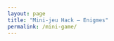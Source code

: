 ```yaml
---
layout: page
title: "Mini-jeu Hack — Enigmes"
permalink: /mini-game/
---
```

<!DOCTYPE html>
<html lang="fr">
<head>
    <meta charset="UTF-8">
    <meta name="viewport" content="width=device-width, initial-scale=1.0">
    <title>ROBCO INDUSTRIES UNIFIED OPERATING SYSTEM</title>
    <style>
        * {
            margin: 0;
            padding: 0;
            box-sizing: border-box;
        }

        body {
            font-family: 'VT323', 'Courier New', monospace;
            background: #000;
            color: #33ff33;
            overflow-x: hidden;
            user-select: none;
        }

        .crt {
            animation: flicker 0.15s infinite;
        }

        @keyframes flicker {
            0% { opacity: 0.97; }
            50% { opacity: 1; }
            100% { opacity: 0.97; }
        }

        .scanline {
            position: fixed;
            top: 0;
            left: 0;
            width: 100%;
            height: 100%;
            background: linear-gradient(
                to bottom,
                transparent 50%,
                rgba(0, 0, 0, 0.3) 51%
            );
            background-size: 100% 4px;
            pointer-events: none;
            z-index: 1000;
        }

        .terminal {
            padding: 20px;
            font-size: 18px;
            letter-spacing: 1px;
            line-height: 1.4;
            text-shadow: 0 0 5px #33ff33;
        }

        .header {
            border-bottom: 2px solid #33ff33;
            padding-bottom: 10px;
            margin-bottom: 20px;
            display: flex;
            justify-content: space-between;
            align-items: center;
        }

        .title {
            font-size: 16px;
            margin-bottom: 5px;
        }

        .hack-button {
            padding: 5px 15px;
            border: 2px solid #33ff33;
            background: transparent;
            color: #33ff33;
            font-family: inherit;
            font-size: 16px;
            cursor: pointer;
            transition: all 0.2s;
            text-shadow: 0 0 5px #33ff33;
        }

        .hack-button:hover {
            background: #33ff33;
            color: #000;
            text-shadow: none;
        }

        .game-screen {
            max-width: 900px;
            margin: 0 auto;
        }

        .hidden {
            display: none;
        }

        .prompt-line {
            margin: 10px 0;
        }

        .modal {
            position: fixed;
            top: 0;
            left: 0;
            width: 100%;
            height: 100%;
            background: rgba(0, 0, 0, 0.95);
            display: flex;
            justify-content: center;
            align-items: center;
            z-index: 2000;
        }

        .modal-content {
            background: #000;
            border: 3px solid #33ff33;
            padding: 30px;
            max-width: 500px;
            width: 90%;
            box-shadow: 0 0 30px rgba(51, 255, 51, 0.5);
        }

        .modal-title {
            font-size: 22px;
            margin-bottom: 20px;
            text-align: center;
            color: #ffff33;
        }

        .input-line {
            display: flex;
            align-items: center;
            margin: 20px 0;
        }

        .input-prefix {
            margin-right: 10px;
        }

        input {
            background: transparent;
            border: none;
            color: #33ff33;
            font-family: inherit;
            font-size: 18px;
            outline: none;
            flex: 1;
            caret-color: #33ff33;
            text-shadow: 0 0 5px #33ff33;
            border-bottom: 2px solid #33ff33;
            padding: 5px;
        }

        .modal-buttons {
            display: flex;
            gap: 10px;
            margin-top: 20px;
        }

        .button {
            flex: 1;
            padding: 10px 20px;
            border: 2px solid #33ff33;
            background: transparent;
            color: #33ff33;
            font-family: inherit;
            font-size: 16px;
            cursor: pointer;
            transition: all 0.2s;
            text-align: center;
        }

        .button:hover {
            background: #33ff33;
            color: #000;
        }

        .button.cancel {
            border-color: #ff3333;
            color: #ff3333;
        }

        .button.cancel:hover {
            background: #ff3333;
            color: #000;
        }

        .cursor {
            display: inline-block;
            width: 10px;
            height: 20px;
            background: #33ff33;
            animation: blink 1s infinite;
        }

        @keyframes blink {
            0%, 49% { opacity: 1; }
            50%, 100% { opacity: 0; }
        }

        .game-container {
            display: grid;
            grid-template-columns: 1fr 1fr;
            gap: 40px;
            margin: 20px 0;
        }

        .hex-column {
            font-family: 'Courier New', monospace;
            font-size: 16px;
        }

        .hex-line {
            margin: 2px 0;
            cursor: pointer;
            transition: background 0.1s;
        }

        .hex-line:hover {
            background: rgba(51, 255, 51, 0.2);
        }

        .hex-address {
            color: #33ff33;
            margin-right: 10px;
        }

        .word {
            display: inline-block;
            position: relative;
            transition: all 0.1s;
        }

        .word:hover {
            background: #33ff33;
            color: #000;
        }

        .word.correct {
            color: #000;
            background: #33ff33;
        }

        .sidebar {
            border-left: 2px solid #33ff33;
            padding-left: 20px;
        }

        .attempts {
            margin: 20px 0;
            font-size: 20px;
        }

        .attempt-box {
            display: inline-block;
            width: 15px;
            height: 15px;
            background: #33ff33;
            margin: 0 3px;
        }

        .attempt-box.used {
            background: transparent;
            border: 2px solid #33ff33;
        }

        .message-log {
            margin: 20px 0;
            min-height: 150px;
        }

        .log-entry {
            margin: 5px 0;
            animation: fadeIn 0.3s;
        }

        @keyframes fadeIn {
            from { opacity: 0; }
            to { opacity: 1; }
        }

        .success-message {
            color: #33ff33;
            font-size: 24px;
            text-align: center;
            margin: 30px 0;
            animation: pulse 1s infinite;
        }

        @keyframes pulse {
            0%, 100% { opacity: 1; }
            50% { opacity: 0.6; }
        }

        .error-message {
            color: #ff3333;
            text-shadow: 0 0 5px #ff3333;
        }

        @media (max-width: 768px) {
            .terminal {
                font-size: 14px;
                padding: 10px;
            }

            .header {
                flex-direction: column;
                gap: 10px;
            }

            .game-container {
                grid-template-columns: 1fr;
                gap: 20px;
            }

            .sidebar {
                border-left: none;
                border-top: 2px solid #33ff33;
                padding-left: 0;
                padding-top: 20px;
            }

            .hex-column {
                font-size: 13px;
            }

            .modal-content {
                padding: 20px;
            }
        }
    </style>
</head>
<body class="crt">
    <div class="scanline"></div>
    
    <!-- Modal de hack -->
    <div id="hack-modal" class="modal hidden" style="display: none;">
        <div class="modal-content">
            <div class="modal-title">&gt;&gt;&gt; ACCES ADMINISTRATEUR &lt;&lt;&lt;</div>
            <div class="prompt-line">ENTREZ LE CODE D'ACCES:</div>
            <div class="input-line">
                <span class="input-prefix">&gt;</span>
                <input type="text" id="hack-input" placeholder="levelX">
            </div>
            <div id="hack-message" style="margin: 10px 0; text-align: center;"></div>
            <div class="modal-buttons">
                <button class="button" onclick="submitHackCode()">VALIDER</button>
                <button class="button cancel" onclick="closeHackModal()">ANNULER</button>
            </div>
        </div>
    </div>

    <div class="terminal">
        <div id="game-screen" class="game-screen">
            <div class="header">
                <div>
                    <div class="title">ROBCO INDUSTRIES (TM) TERMLINK PROTOCOL</div>
                    <div class="title" id="level-display">NIVEAU 1/11</div>
                </div>
                <button class="hack-button" onclick="openHackModal()">[ HACK ]</button>
            </div>

            <div id="enigme-display" class="prompt-line" style="margin: 20px 0; font-size: 20px;"></div>

            <div class="game-container">
                <div>
                    <div class="hex-column" id="hex-left"></div>
                </div>
                <div>
                    <div class="hex-column" id="hex-right"></div>
                </div>
            </div>

            <div class="sidebar">
                <div class="attempts" id="attempts-display"></div>
                <div class="message-log" id="message-log"></div>
            </div>

            <div id="success-screen" class="hidden">
                <div class="success-message">
                    &gt;&gt;&gt; ACCES ACCORDE &lt;&lt;&lt;
                </div>
                <div class="prompt-line" style="text-align: center; margin: 20px 0;">
                    NIVEAU COMPLETE !
                </div>
                <div class="button" onclick="nextLevel()" style="display: block; text-align: center; margin: 20px auto; width: 200px;">
                    NIVEAU SUIVANT
                </div>
            </div>

            <div id="final-clue" class="hidden">
                <div class="success-message">
                    &gt;&gt;&gt; SYSTEME ENTIEREMENT PIRATE &lt;&lt;&lt;
                </div>
                <div style="margin: 30px 0; font-size: 18px;">
                    <div class="prompt-line">FICHIER SECRET DEVERROUILLE...</div>
                    <div class="prompt-line"></div>
                    <div class="prompt-line">INDICE FINAL:</div>
                    <div class="prompt-line" style="color: #ffff33;">"LE TRESOR SE TROUVE LA OU LES ETOILES</div>
                    <div class="prompt-line" style="color: #ffff33;">RENCONTRENT LA TERRE"</div>
                    <div class="prompt-line"></div>
                    <div class="prompt-line" style="color: #ffff33;">COORDONNEES: 48.8584° N, 2.2945° E</div>
                </div>
                <div class="button" onclick="restart()">RECOMMENCER</div>
            </div>

            <div class="button" onclick="restart()">REINITIALISER</div>
        </div>
    </div>

    <script>
        const hackPasswords = {
            'alpha7': 1,
            'bravo9': 2,
            'charlie5': 3,
            'delta3': 4,
            'echo8': 5,
            'foxtrot2': 6,
            'golf6': 7,
            'hotel4': 8,
            'india1': 9,
            'juliet0': 10,
            'kilo99': 11
        };

        const enigmes = [
            { 
                question: "NIVEAU 1/11: PREMIER NOMBRE PREMIER", 
                answer: "DEUX",
                decoys: ["UN", "TROIS", "CINQ", "SEPT", "ONZE", "ZERO", "QUATRE", "NEUF", "HIBOU", "PARIS", "LUNE", "ROUGE", "CHAT", "SOLEIL", "OCEAN", "VENT", "FLAMME", "PIERRE"]
            },
            { 
                question: "NIVEAU 2/11: FIBONACCI 1,1,2,3,5,8,?", 
                answer: "TREIZE",
                decoys: ["QUINZE", "DOUZE", "VINGT", "DIX", "SEIZE", "NEUF", "ONZE", "HUIT", "SEPT", "CINQ", "TROIS", "UN", "ZERO", "DEUX", "QUATRE", "SIX", "QUATORZE", "DIXSEPT"]
            },
            { 
                question: "NIVEAU 3/11: BINAIRE 1010 EN DECIMAL", 
                answer: "DIX",
                decoys: ["ONZE", "DOUZE", "HUIT", "NEUF", "SEPT", "TREIZE", "QUINZE", "SEIZE", "CINQ", "VINGT", "SIX", "QUATRE", "TROIS", "QUATORZE", "DEUX", "UN", "ZERO", "DIX-SEPT"]
            },
            { 
                question: "NIVEAU 4/11: HEXADECIMAL 0xFF EN DECIMAL", 
                answer: "DEUXCENTCINQUANTECINQ",
                decoys: ["CENTVINGT", "DEUXCENTS", "TROISCENTS", "CINQUANTE", "QUATRECENTS", "SOIXANTE", "CENT", "MILLE", "CINQCENTS", "QUATRE-VINGT", "TRENTE", "QUARANTE", "VINGT", "DIX", "QUINZE", "DEUX-CENT-CINQUANTE", "TROIS-CENT-DIX", "CENT-CINQUANTE"]
            },
            { 
                question: "NIVEAU 5/11: BITS DANS UN OCTET", 
                answer: "HUIT",
                decoys: ["SEIZE", "TRENTE-DEUX", "SOIXANTE-QUATRE", "QUATRE", "DIX", "DEUX", "UN", "CENT", "DOUZE", "VINGT", "SIX", "TROIS", "CINQ", "NEUF", "SEPT", "ONZE", "QUATORZE", "QUINZE"]
            },
            { 
                question: "NIVEAU 6/11: PORT HTTPS PAR DEFAUT", 
                answer: "QUATRECENTQUARANTETROIS",
                decoys: ["QUATREVINGTS", "HUITCENTS", "VINGT-DEUX", "TRENTE", "CINQUANTE", "SOIXANTE", "QUATRECENTS", "DEUXMILLE", "MILLE", "CENT", "DEUX-CENTS", "TROIS-CENTS", "SIX-CENTS", "SEPT-CENTS", "CINQ-CENTS", "NEUF-CENTS", "CENT-VINGT", "DEUX-CENT-DIX"]
            },
            { 
                question: "NIVEAU 7/11: CODE ASCII DE LA LETTRE A", 
                answer: "SOIXANTECINQ",
                decoys: ["CINQUANTE", "QUATRE-VINGTS", "SOIXANTE-DIX", "QUARANTE-CINQ", "TRENTE-DEUX", "CINQUANTE-SEPT", "SOIXANTE", "SOIXANTE-DOUZE", "QUARANTE-HUIT", "CINQUANTE-DEUX", "TRENTE-HUIT", "VINGT-SIX", "QUATRE-VINGT-DIX", "SOIXANTE-TREIZE", "CENT-DIX", "CENT-VINGT", "QUATRE-VINGT-CINQ", "QUARANTE-DEUX"]
            },
            { 
                question: "NIVEAU 8/11: ROT13 DE URYYB", 
                answer: "HELLO",
                decoys: ["BONJOUR", "SALUT", "BONSOIR", "ADIEU", "MERCI", "WORLD", "PYTHON", "LINUX", "WINDOWS", "APPLE", "GOOGLE", "ORACLE", "CISCO", "ADOBE", "AMAZON", "GITHUB", "DOCKER", "REDIS"]
            },
            { 
                question: "NIVEAU 9/11: DEUX PUISSANCE DIX", 
                answer: "MILLEVINGTQUATRE",
                decoys: ["MILLE", "DEUXMILLE", "CINQCENTS", "HUITCENTS", "TROISMILLE", "CINQMILLE", "DIXMILLE", "NEUFCENTS", "SEPTCENTS", "QUATREMILLE", "SIXMILLE", "HUITCENTSVINGT", "MILLEDEUX", "NEUFCENTQUATRE", "SEPTCENTCINQUANTE", "SIXCENTQUARANTE", "HUITCENTSOIXANTE", "DEUXCENTCINQUANTE"]
            },
            { 
                question: "NIVEAU 10/11: PYTHON LEN([1,2,3])", 
                answer: "TROIS",
                decoys: ["UN", "DEUX", "QUATRE", "CINQ", "SIX", "SEPT", "HUIT", "NEUF", "DIX", "ZERO", "ONZE", "DOUZE", "QUINZE", "VINGT", "CENT", "MILLE", "LISTE", "ARRAY"]
            },
            { 
                question: "NIVEAU 11/11: CENT MODULO SEPT", 
                answer: "DEUX",
                decoys: ["UN", "TROIS", "QUATRE", "CINQ", "SIX", "SEPT", "ZERO", "HUIT", "NEUF", "DIX", "ONZE", "DOUZE", "TREIZE", "QUATORZE", "QUINZE", "SEIZE", "VINGT", "CENT"]
            }
        ];

        let currentLevel = 1;
        let maxUnlockedLevel = 1;
        let attempts = 4;
        let words = [];
        let correctWord = '';

        function loadProgress() {
            const saved = localStorage.getItem('hackGameProgress');
            if (saved) {
                const data = JSON.parse(saved);
                maxUnlockedLevel = data.maxUnlockedLevel || 1;
                currentLevel = data.currentLevel || 1;
            }
        }

        function saveProgress() {
            localStorage.setItem('hackGameProgress', JSON.stringify({
                maxUnlockedLevel: maxUnlockedLevel,
                currentLevel: currentLevel
            }));
        }

        function openHackModal() {
            const modal = document.getElementById('hack-modal');
            modal.classList.remove('hidden');
            modal.style.display = 'flex';
            document.getElementById('hack-input').focus();
            document.getElementById('hack-message').innerHTML = '';
        }

        function closeHackModal() {
            const modal = document.getElementById('hack-modal');
            modal.classList.add('hidden');
            modal.style.display = 'none';
            document.getElementById('hack-input').value = '';
            document.getElementById('hack-message').innerHTML = '';
        }

        function submitHackCode() {
            const input = document.getElementById('hack-input').value.toLowerCase().trim();
            const messageDiv = document.getElementById('hack-message');

            // Si le champ est vide, retourner au niveau actuel
            if (input === '') {
                messageDiv.innerHTML = '<div style="color: #ffff33;">&gt; RETOUR AU NIVEAU ACTUEL</div>';
                setTimeout(() => {
                    closeHackModal();
                    loadLevel();
                }, 800);
                return;
            }

            if (hackPasswords.hasOwnProperty(input)) {
                const targetLevel = hackPasswords[input];
                messageDiv.innerHTML = '<div style="color: #33ff33;">&gt; CODE ACCEPTE</div>';
                
                setTimeout(() => {
                    currentLevel = targetLevel;
                    maxUnlockedLevel = Math.max(maxUnlockedLevel, targetLevel);
                    saveProgress();
                    loadLevel();
                    closeHackModal();
                }, 1000);
            } else {
                messageDiv.innerHTML = '<div class="error-message">&gt; CODE INVALIDE</div>';
            }
        }

        document.getElementById('hack-input').addEventListener('keypress', function(e) {
            if (e.key === 'Enter') {
                submitHackCode();
            }
        });

        function generateHexAddress() {
            return '0x' + Math.floor(Math.random() * 0xFFFF).toString(16).toUpperCase().padStart(4, '0');
        }

        function generateRandomChars(length) {
            const chars = '!@#$%^&*(){}[]<>?/|;:.,';
            let result = '';
            for (let i = 0; i < length; i++) {
                result += chars[Math.floor(Math.random() * chars.length)];
            }
            return result;
        }

        function updateLevelDisplay() {
            document.getElementById('level-display').textContent = `NIVEAU ${currentLevel}/11`;
        }

        function loadLevel() {
            if (currentLevel > 11) {
                showFinalClue();
                return;
            }

            attempts = 4;
            const enigme = enigmes[currentLevel - 1];
            correctWord = enigme.answer;
            
            document.getElementById('enigme-display').textContent = enigme.question;
            document.getElementById('success-screen').classList.add('hidden');
            
            generateWords(enigme.decoys);
            displayHexDump();
            updateAttempts();
            clearMessageLog();
            updateLevelDisplay();
        }

        function generateWords(decoys) {
            words = [...decoys];
            const randomIndex = Math.floor(Math.random() * words.length);
            words[randomIndex] = correctWord;
        }

        function displayHexDump() {
            const leftColumn = document.getElementById('hex-left');
            const rightColumn = document.getElementById('hex-right');
            
            leftColumn.innerHTML = '';
            rightColumn.innerHTML = '';
            
            const wordsPerColumn = Math.ceil(words.length / 2);
            
            for (let i = 0; i < words.length; i++) {
                const column = i < wordsPerColumn ? leftColumn : rightColumn;
                const address = generateHexAddress();
                const preChars = generateRandomChars(Math.floor(Math.random() * 3) + 1);
                const postChars = generateRandomChars(Math.floor(Math.random() * 3) + 1);
                
                const line = document.createElement('div');
                line.className = 'hex-line';
                line.innerHTML = `<span class="hex-address">${address}</span>${preChars}<span class="word" onclick="selectWord('${words[i]}')">${words[i]}</span>${postChars}`;
                
                column.appendChild(line);
            }
        }

        function selectWord(word) {
            if (attempts <= 0) return;

            if (word === correctWord) {
                logMessage('&gt; EXACT MATCH!');
                logMessage('&gt; ACCES ACCORDE');
                document.querySelectorAll('.word').forEach(w => {
                    if (w.textContent === correctWord) {
                        w.classList.add('correct');
                    }
                });
                setTimeout(() => {
                    document.getElementById('success-screen').classList.remove('hidden');
                }, 1000);
            } else {
                attempts--;
                const likeness = calculateLikeness(word, correctWord);
                logMessage(`&gt; ACCES REFUSE`);
                logMessage(`&gt; RESSEMBLANCE=${likeness}/${correctWord.length}`);
                updateAttempts();
                
                if (attempts === 0) {
                    lockout();
                }
            }
        }

        function calculateLikeness(word1, word2) {
            let count = 0;
            const minLength = Math.min(word1.length, word2.length);
            for (let i = 0; i < minLength; i++) {
                if (word1[i] === word2[i]) count++;
            }
            return count;
        }

        function updateAttempts() {
            const attemptsDisplay = document.getElementById('attempts-display');
            let html = 'TENTATIVES RESTANTES: ';
            for (let i = 0; i < 4; i++) {
                html += `<span class="attempt-box ${i >= attempts ? 'used' : ''}"></span>`;
            }
            attemptsDisplay.innerHTML = html;
        }

        function logMessage(message) {
            const log = document.getElementById('message-log');
            const entry = document.createElement('div');
            entry.className = 'log-entry';
            entry.innerHTML = message;
            log.appendChild(entry);
            log.scrollTop = log.scrollHeight;
        }

        function clearMessageLog() {
            document.getElementById('message-log').innerHTML = '';
        }

        function lockout() {
            logMessage('<div class="error-message">&gt;&gt;&gt; TERMINAL VERROUILLE &lt;&lt;&lt;</div>');
            logMessage('<div class="prompt-line">&gt; REINITIALISATION DU NIVEAU...</div>');
            document.querySelectorAll('.word').forEach(w => {
                w.style.pointerEvents = 'none';
            });
            setTimeout(() => {
                loadLevel();
            }, 3000);
        }

        function nextLevel() {
            currentLevel++;
            if (currentLevel > maxUnlockedLevel) {
                maxUnlockedLevel = currentLevel;
                saveProgress();
            }
            loadLevel();
        }

        function showFinalClue() {
            document.getElementById('enigme-display').style.display = 'none';
            document.querySelector('.game-container').style.display = 'none';
            document.querySelector('.sidebar').style.display = 'none';
            document.querySelector('.button[onclick="restart()"]').style.display = 'none';
            document.getElementById('final-clue').classList.remove('hidden');
        }

        function restart() {
            currentLevel = 1;
            saveProgress();
            loadLevel();
            document.getElementById('enigme-display').style.display = 'block';
            document.querySelector('.game-container').style.display = 'grid';
            document.querySelector('.sidebar').style.display = 'block';
            document.querySelector('.button[onclick="restart()"]').style.display = 'inline-block';
            document.getElementById('final-clue').classList.add('hidden');
        }

        loadProgress();
        loadLevel();
    </script>
</body>
</html>
